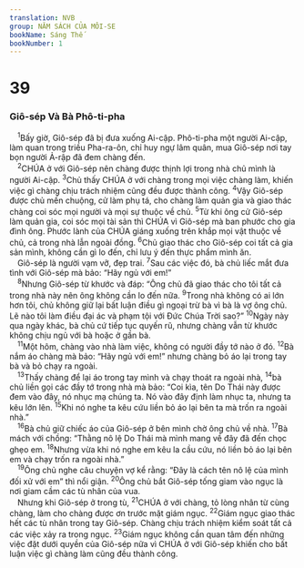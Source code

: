 ```yaml
---
translation: NVB
group: NĂM SÁCH CỦA MÔI-SE
bookName: Sáng Thế 
bookNumber: 1
---
```


<div class="title"><h1>39</h1><h3>Giô-sép Và Bà Phô-ti-pha </h3></div>
<span class="verse sa_39_1"> <sup>1</sup>Bấy giờ, Giô-sép đã bị đưa xuống Ai-cập. Phô-ti-pha một người Ai-cập, làm quan trong triều Pha-ra-ôn, chỉ huy ngự lâm quân, mua Giô-sép nơi tay bọn người Ả-rập đã đem chàng đến. <br/></span>
<span class="verse sa_39_2"> <sup>2</sup>CHÚA ở với Giô-sép nên chàng được thịnh lợi trong nhà chủ mình là người Ai-cập. </span>
<span class="verse sa_39_3"><sup>3</sup>Chủ thấy CHÚA ở với chàng trong mọi việc chàng làm, khiến việc gì chàng chịu trách nhiệm cũng đều được thành công. </span>
<span class="verse sa_39_4"><sup>4</sup>Vậy Giô-sép được chủ mến chuộng, cử làm phụ tá, cho chàng làm quản gia và giao thác chàng coi sóc mọi người và mọi sự thuộc về chủ. </span>
<span class="verse sa_39_5"><sup>5</sup>Từ khi ông cử Giô-sép làm quản gia, coi sóc mọi tài sản thì CHÚA vì Giô-sép mà ban phước cho gia đình ông. Phước lành của CHÚA giáng xuống trên khắp mọi vật thuộc về chủ, cả trong nhà lẫn ngoài đồng. </span>
<span class="verse sa_39_6"><sup>6</sup>Chủ giao thác cho Giô-sép coi tất cả gia sản mình, không cần gì lo đến, chỉ lưu ý đến thực phẩm mình ăn. <br/> Giô-sép là người vạm vỡ, đẹp trai. </span>
<span class="verse sa_39_7"><sup>7</sup>Sau các việc đó, bà chủ liếc mắt đưa tình với Giô-sép mà bảo: “Hãy ngủ với em!” <br/></span>
<span class="verse sa_39_8"> <sup>8</sup>Nhưng Giô-sép từ khước và đáp: “Ông chủ đã giao thác cho tôi tất cả trong nhà này nên ông không cần lo đến nữa. </span>
<span class="verse sa_39_9"><sup>9</sup>Trong nhà không có ai lớn hơn tôi, chủ không giữ lại bất luận điều gì ngoại trừ bà vì bà là vợ ông chủ. Lẽ nào tôi làm điều đại ác và phạm tội với Đức Chúa Trời sao?” </span>
<span class="verse sa_39_10"><sup>10</sup>Ngày này qua ngày khác, bà chủ cứ tiếp tục quyến rũ, nhưng chàng vẫn từ khước không chịu ngủ với bà hoặc ở gần bà. <br/></span>
<span class="verse sa_39_11"> <sup>11</sup>Một hôm, chàng vào nhà làm việc, không có người đầy tớ nào ở đó. </span>
<span class="verse sa_39_12"><sup>12</sup>Bà nắm áo chàng mà bảo: “Hãy ngủ với em!” nhưng chàng bỏ áo lại trong tay bà và bỏ chạy ra ngoài. <br/></span>
<span class="verse sa_39_13"> <sup>13</sup>Thấy chàng để lại áo trong tay mình và chạy thoát ra ngoài nhà, </span>
<span class="verse sa_39_14"><sup>14</sup>bà chủ liền gọi các đầy tớ trong nhà mà bảo: “Coi kìa, tên Do Thái này được đem vào đây, nó nhục mạ chúng ta. Nó vào đây định làm nhục ta, nhưng ta kêu lớn lên. </span>
<span class="verse sa_39_15"><sup>15</sup>Khi nó nghe ta kêu cứu liền bỏ áo lại bên ta mà trốn ra ngoài nhà.” <br/></span>
<span class="verse sa_39_16"> <sup>16</sup>Bà chủ giữ chiếc áo của Giô-sép ở bên mình chờ ông chủ về nhà. </span>
<span class="verse sa_39_17"><sup>17</sup>Bà mách với chồng: “Thằng nô lệ Do Thái mà mình mang về đây đã đến chọc ghẹo em. </span>
<span class="verse sa_39_18"><sup>18</sup>Nhưng vừa khi nó nghe em kêu la cầu cứu, nó liền bỏ áo lại bên em và chạy trốn ra ngoài nhà.” <br/></span>
<span class="verse sa_39_19"> <sup>19</sup>Ông chủ nghe câu chuyện vợ kể rằng: “Đây là cách tên nô lệ của mình đối xử với em” thì nổi giận. </span>
<span class="verse sa_39_20"><sup>20</sup>Ông chủ bắt Giô-sép tống giam vào ngục là nơi giam cầm các tù nhân của vua. <br/> Nhưng khi Giô-sép ở trong tù, </span>
<span class="verse sa_39_21"><sup>21</sup>CHÚA ở với chàng, tỏ lòng nhân từ cùng chàng, làm cho chàng được ơn trước mặt giám ngục. </span>
<span class="verse sa_39_22"><sup>22</sup>Giám ngục giao thác hết các tù nhân trong tay Giô-sép. Chàng chịu trách nhiệm kiểm soát tất cả các việc xảy ra trong ngục. </span>
<span class="verse sa_39_23"><sup>23</sup>Giám ngục không cần quan tâm đến những việc đặt dưới quyền của Giô-sép nữa vì CHÚA ở với Giô-sép khiến cho bất luận việc gì chàng làm cũng đều thành công. <br/></span>
